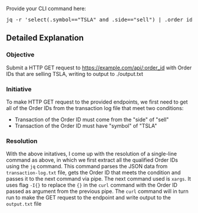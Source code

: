 Provide your CLI command here:
<pre>jq -r 'select(.symbol=="TSLA" and .side=="sell") | .order_id' ./transaction-log.txt | xargs -I{} curl -s "https://example.com/api/{}" >> ./output.txt</pre>

## Detailed Explanation

### <b>Objective</b>
Submit a HTTP GET request to https://example.com/api/:order_id with Order IDs that are selling TSLA, writing to output to ./output.txt

### <b>Initiative</b>
To make HTTP GET request to the provided endpoints, we first need to get all of the Order IDs from the transaction log file that meet two conditions:
* Transaction of the Order ID must come from the "side" of "sell"
* Transaction of the Order ID must have "symbol" of "TSLA"

### <b>Resolution</b>
With the above initatives, I come up with the resolution of a single-line command as above, in which we first extract all the qualified Order IDs using the ```jq``` command. This command parses the JSON data from ```transaction-log.txt``` file, gets the Order ID that meets the condition and passes it to the next command via pipe. The next command used is ```xargs```. It uses flag ```-I{}``` to replace the ```{}``` in the ```curl``` command with the Order ID passed as argument from the previous pipe. The ```curl``` command will in turn run to make the GET request to the endpoint and write output to the ```output.txt``` file